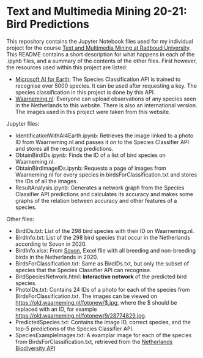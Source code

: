 # Text and Multimedia Mining 20-21: Bird Predictions
This repository contains the Jupyter Notebook files used for my individual project for the course [Text and Multimedia Mining at Radboud University](https://www.ru.nl/courseguides/socsci/courses-osiris/ai/let-rema-lcex06-text-multimedia-mining/).
This README contains a short description for what happens in each of the .ipynb files, and a summary of the contents of the other files.
First however, the resources used within this project are listed:
* [Microsoft AI for Earth](https://www.microsoft.com/en-us/ai/ai-for-earth-tech-resources): The Species Classification API is trained to recognise over 5000 species. It can be used after requesting a key. The species classification in this project is done by this API.
* [Waarneming.nl](https://waarneming.nl/): Everyone can upload observations of any species seen in the Netherlands to this website. There is also an international version. The images used in this project were taken from this website.

Jupyter files:
* IdentificationWithAI4Earth.ipynb: Retrieves the image linked to a photo ID from Waarneming.nl and passes it on to the Species Classifier API and stores all the resulting predictions.
* ObtainBirdIDs.ipynb: Finds the ID of a list of bird species on Waarneming.nl.
* ObtainBirdImageIDs.ipynb: Requests a page of images from Waarneming.nl for every species in birdsForClassification.txt and stores the IDs of all the images.
* ResultAnalysis.ipynb: Generates a network graph from the Species Classifier API predictions and calculates its accuracy and makes some graphs of the relation between accuracy and other features of a species.

Other files:
* BirdIDs.txt: List of the 298 bird species with their ID on Waarneming.nl.
* BirdInfo.txt: List of the 298 bird species that occur in the Netherlands according to Sovon in 2020.
* BirdInfo.xlsx: From [Sovon](https://www.sovon.nl/soorten), Excel file with all breeding and non-breeding birds in the Netherlands in 2020.
* BirdsForClassification.txt: Same as BirdIDs.txt, but only the subset of species that the Species Classifier API can recognise.
* BirdSpeciesNetwork.html: **Interactive network** of the predicted bird species.
* PhotoIDs.txt: Contains 24 IDs of a photo for each of the species from BirdsForClassification.txt. The images can be viewed on https://old.waarneming.nl/fotonew/$.jpg, where the $ should be replaced with an ID, for example https://old.waarneming.nl/fotonew/9/28774829.jpg.
* PredictedSpecies.txt: Contains the image ID, correct species, and the top-5 predictions of the Species Classifier API.
* SpeciesExampleImages.txt: A examplar image for each of the species from BirdsForClassification.txt, retrieved from the [Netherlands Biodiversity API](https://bioportal.naturalis.nl/api)

